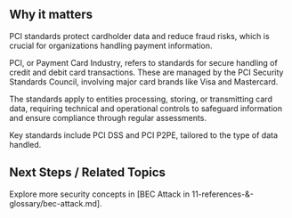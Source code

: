 
## Why it matters
PCI standards protect cardholder data and reduce fraud risks, which is crucial for organizations handling payment information.

PCI, or Payment Card Industry, refers to standards for secure handling of credit and debit card transactions. These are managed by the PCI Security Standards Council, involving major card brands like Visa and Mastercard.

The standards apply to entities processing, storing, or transmitting card data, requiring technical and operational controls to safeguard information and ensure compliance through regular assessments.

Key standards include PCI DSS and PCI P2PE, tailored to the type of data handled.

## Next Steps / Related Topics  
Explore more security concepts in [BEC Attack in 11-references-&-glossary/bec-attack.md].

